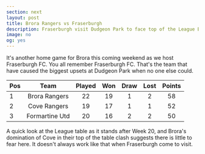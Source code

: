 ```yaml
---
section: next
layout: post
title: Brora Rangers vs Fraserburgh
description: Fraserburgh visit Dudgeon Park to face top of the League Brora Rangers. The Broch have a habit of putting a dent in the Champions points total ...
image: no
og: yes
---
```

It's another home game for Brora this coming weekend as we host Fraserburgh FC. You all remember Fraserburgh FC. That's the team that have caused the biggest upsets at Dudgeon Park when no one else could.

|Pos|Team|Played|Won|Draw|Lost|Points|
|---|:---:|:---:|:---:|:---:|:---:|:---:|
| 1 | Brora Rangers | 22 | 19 | 1 | 2 | 58 |
| 2 | Cove Rangers | 19 | 17 | 1 | 1 | 52 |
| 3 | Formartine Utd | 20 | 16 | 2 | 2 | 50 |

A quick look at the League table as it stands after Week 20, and Brora's domination of Cove in their top of the table clash suggests there is little to fear here. It doesn't always work like that when Fraserburgh come to visit.
